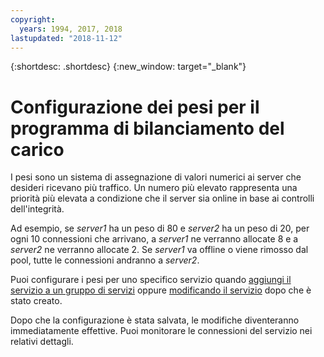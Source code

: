```yaml
---
copyright:
  years: 1994, 2017, 2018
lastupdated: "2018-11-12"
---
```


{:shortdesc: .shortdesc}
{:new_window: target="_blank"}

# Configurazione dei pesi per il programma di bilanciamento del carico

I pesi sono un sistema di assegnazione di valori numerici ai server che desideri ricevano più traffico. Un numero più elevato rappresenta una priorità più elevata a condizione che il server sia online in base ai controlli dell'integrità.  

Ad esempio, se _server1_ ha un peso di 80 e _server2_ ha un peso di 20, per ogni 10 connessioni che arrivano, a _server1_ ne verranno allocate 8 e a _server2_ ne verranno allocate 2. Se _server1_ va offline o viene rimosso dal pool, tutte le connessioni andranno a _server2_.

Puoi configurare i pesi per uno specifico servizio quando [aggiungi il servizio a un gruppo di servizi](add-service-service-group.html) oppure [modificando il servizio](edit-service-load-balancer.html) dopo che è stato creato.

Dopo che la configurazione è stata salvata, le modifiche diventeranno immediatamente effettive. Puoi monitorare le connessioni del servizio nei relativi dettagli.
